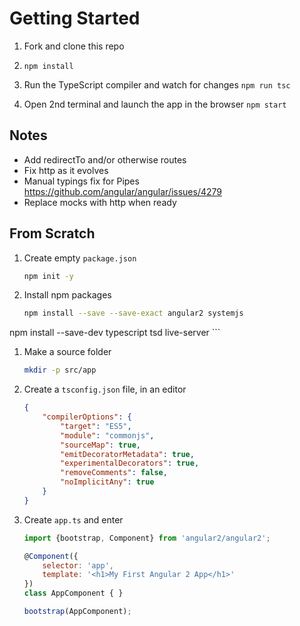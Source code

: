 # Getting Started

1. Fork and clone this repo

1. `npm install`

1. Run the TypeScript compiler and watch for changes `npm run tsc`

1. Open 2nd terminal and launch the app in the browser `npm start`

## Notes

- Add redirectTo and/or otherwise routes
- Fix http as it evolves
- Manual typings fix for Pipes https://github.com/angular/angular/issues/4279
- Replace mocks with http when ready

## From Scratch


1. Create empty `package.json`

	```bash
	npm init -y
	```

1. Install npm packages

	```bash
	npm install --save --save-exact angular2 systemjs
  npm install --save-dev typescript tsd live-server
	```

1. Make a source folder

	```bash
	mkdir -p src/app
	```

1. Create a `tsconfig.json` file, in an editor

	```json
	{
		"compilerOptions": {
			"target": "ES5",
			"module": "commonjs",
			"sourceMap": true,
			"emitDecoratorMetadata": true,
			"experimentalDecorators": true,
			"removeComments": false,
			"noImplicitAny": true
		}
	}
	```

1. Create `app.ts` and enter

	```javascript
	import {bootstrap, Component} from 'angular2/angular2';

	@Component({
		selector: 'app',
		template: '<h1>My First Angular 2 App</h1>'
	})
	class AppComponent { }

	bootstrap(AppComponent);
	```
